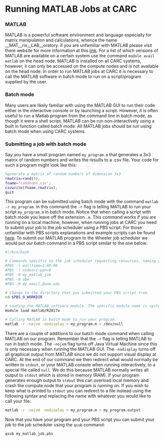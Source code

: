 # Running MATLAB Jobs at CARC

### MATLAB
MATLAB is a powerful software environment and language especially for matrix manipulation and calculations, whence the name __MAT__rix__LAB__oratory. if you are unfamiliar with MATLAB please visit there website for more information at this [link](https://www.mathworks.com/products/matlab.html). For a list of which versions of MATLAB are available on a certain system use the command `module avail matlab` on the head node. MATLAB is installed on all CARC systems, however, it can only be accessed on the compute nodes and is not available on the head node. In order to run MATLAB jobs at CARC it is necessary to call the MATLAB software in batch mode to run on a script/program supplied by the user. 

### Batch mode

Many users are likely familiar with using the MATLAB GUI to run their code either in the interactive console or by launching a script. However, it is often useful to run a Matlab program from the command line in batch mode, as though it were a shell script. MATLAB can be run non-interactively using a built in function called batch mode. All MATLAB jobs should be run using batch mode when using CARC systems. 

### Submitting a job with batch mode

Say you have a small program named `my_program.m` that generates a 3x3 matrix of random numbers and writes the results to a .csv file. Your code for such a program might look like this:

```matlab
%generate a matrix of random numbers of dimension 3x3
rmatrix=rand(3);
fname='randnums.csv';
csvwrite(fname,rmatrix);
quit
```
This program can be submitted using batch mode with the command `matlab -r my_program`. In this command the `-r` flag is telling MATLAB to run your script `my_program.m` in batch mode. Notice that when calling a script with batch mode you leave off the extension `.m`. This command works if you are running on a local machine, however, when running jobs at CARC you need to submit your job to the job scheduler using a PBS script. For those unfamiliar with PBS scripts explanations and example scripts can be found [here](http://carc.unm.edu/user-support/using-carc-systems/running-jobs/sample-pbs-scripts.html). To submit our MATLAB program to the Wheeler job scheduler we would put our batch command in a PBS script similar to the one below:

```bash
#!/bin/bash

# Commands specific to the job scheduler requesting resources, naming your job, and setting up email alerts regarding job status.
#PBS -l walltime=1:00:00
#PBS -l nodes=1:ppn=8
#PBS -N my_matlab_job
#PBS -m abe
#PBS -M my_email.@unm.edu

# Change to the directory that you submitted your PBS script from.
cd $PBS_O_WORKDIR

# Loading the MATLAB software module. The specific module name is system dependent.
module load matlab/R2017a

# Calling MATLAB in batch mode to run your program. 
matlab -r -nojvm -nodisplay < my_program.m > /dev/null
```

There are a couple of additions to our batch mode command when calling MATLAB on our program. Remember that the `-r` flag is telling MATLAB to run in batch mode. The `-nojvm` flag turns off Java Virtual Machine since this is only necessary when running the MATLAB GUI. The `-nodisplay` turns off all graphical output from MATLAB since we do not support visual display at CARC. At the end of our command we then redirect what would normally be written to `stdout`, or your MATLAB console when running interactively, to a special file called `null`. We do this because MATLAB normally writes all output to `stdout` which is stored in memory (RAM). If your program generates enough output to `stdout` this can overload local memory and crash the compute node that your program is running on. If you wish to keep what is printed to `stdout` you can redirect to a file instead using the following syntax and replacing the name with whatever you would like to call your file:

```bash
matlab -r -nojvm -nodisplay < my_program.m > my_program.output
```
Now that you have your program and your PBS script you can submit your job to the job scheduler using the `qsub` command:

```bash
qsub my_matlab_job.pbs
```
